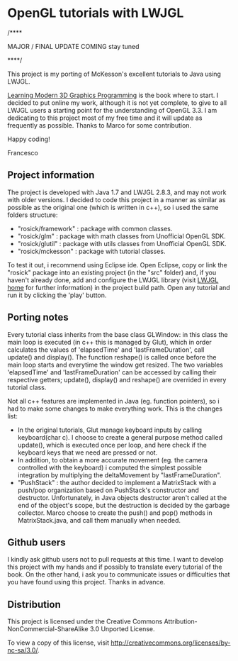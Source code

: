 OpenGL tutorials with LWJGL
===========================

/****

MAJOR / FINAL UPDATE COMING
stay tuned

****/


This project is my porting of McKesson's excellent tutorials to Java using LWJGL.

[Learning Modern 3D Graphics Programming](http://www.arcsynthesis.org/gltut/index.html) is the book where to start. 
I decided to put online my work, although it is not yet complete, to give to all LWJGL users a starting point for the understanding of OpenGL 3.3.
I am dedicating to this project most of my free time and it will update as frequently as possible.
Thanks to Marco for some contribution.

Happy coding! 

Francesco



Project information
-------------------
The project is developed with Java 1.7 and LWJGL 2.8.3, and may not work with older versions.
I decided to code this project in a manner as similar as possible as the original one (which is written in c++), so i used the same folders structure:

* "rosick/framework" : package with common classes.
* "rosick/glm"       : package with math classes from Unofficial OpenGL SDK.
* "rosick/glutil"    : package with utils classes from Unofficial OpenGL SDK.
* "rosick/mckesson"  : package with tutorial classes.

To test it out, i recommend using Eclipse ide. Open Eclipse, copy or link the "rosick" package into an existing project (in the "src" folder) and, if you haven't already done, 
add and configure the LWJGL library (visit [LWJGL home](http://www.lwjgl.org/) for further information) in the project build path. Open any tutorial and run it by clicking the
'play' button.


Porting notes
-------------
Every tutorial class inherits from the base class GLWindow: in this class the main loop is executed (in c++ this is managed by Glut), 
which in order calculates the values of 'elapsedTime' and 'lastFrameDuration', call update() and display(). The function reshape() is called once before the main loop starts and 
everytime the window get resized. The two variables 'elapsedTime' and 'lastFrameDuration' can be accessed by calling their respective getters; update(), display() 
and reshape() are overrided in every tutorial class. 

Not all c++ features are implemented in Java (eg. function pointers), so i had to make some changes to make everything work.
This is the changes list:

* In the original tutorials, Glut manage keyboard inputs by calling keyboard(char c). I choose to create a general purpose method called update(), which is executed 
once per loop, and here check if the keyboard keys that we need are pressed or not.
* In addition, to obtain a more accurate movement (eg. the camera controlled with the keyboard) i computed the simplest 
possible integration by multiplying the deltaMovement by "lastFrameDuration".
* "PushStack" : the author decided to implement a MatrixStack with a push/pop organization based on PushStack's constructor and destructor. 
Unfortunately, in Java objects destructor aren't called at the end of the object's scope, but the destruction is decided by the garbage collector.
Marco choose to create the push() and pop() methods in MatrixStack.java, and call them manually when needed.


Github users
------------

I kindly ask github users not to pull requests at this time.
I want to develop this project with my hands and if possibly to translate every tutorial of the book.
On the other hand, i ask you to communicate issues or difficulties that you have found using this project.
Thanks in advance.



Distribution
------------

This project is licensed under the Creative Commons Attribution-NonCommercial-ShareAlike 3.0 Unported License. 

To view a copy of this license, visit http://creativecommons.org/licenses/by-nc-sa/3.0/.